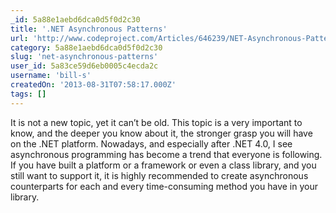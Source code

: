 ```yaml
---
_id: 5a88e1aebd6dca0d5f0d2c30
title: '.NET Asynchronous Patterns'
url: 'http://www.codeproject.com/Articles/646239/NET-Asynchronous-Patterns'
category: 5a88e1aebd6dca0d5f0d2c30
slug: 'net-asynchronous-patterns'
user_id: 5a83ce59d6eb0005c4ecda2c
username: 'bill-s'
createdOn: '2013-08-31T07:58:17.000Z'
tags: []
---
```


It is not a new topic, yet it can’t be old. This topic is a very important to know, and the deeper you know about it, the stronger grasp you will have on the .NET platform. Nowadays, and especially after .NET 4.0, I see asynchronous programming has become a trend that everyone is following. If you have built a platform or a framework or even a class library, and you still want to support it, it is highly recommended to create asynchronous counterparts for each and every time-consuming method you have in your library.
